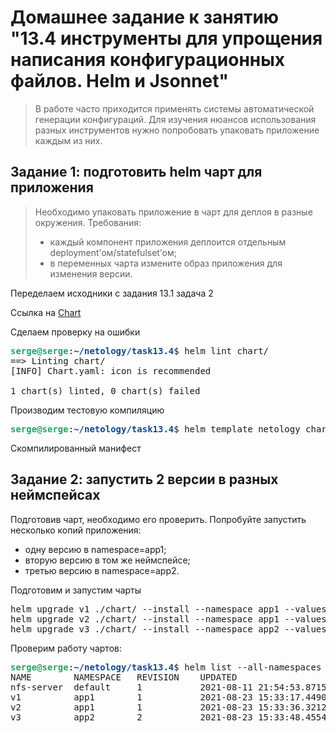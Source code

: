 # Домашнее задание к занятию "13.4 инструменты для упрощения написания конфигурационных файлов. Helm и Jsonnet"
> В работе часто приходится применять системы автоматической генерации конфигураций. Для изучения нюансов использования разных инструментов нужно попробовать упаковать приложение каждым из них.

## Задание 1: подготовить helm чарт для приложения
> Необходимо упаковать приложение в чарт для деплоя в разные окружения. Требования:
> * каждый компонент приложения деплоится отдельным deployment’ом/statefulset’ом;
> * в переменных чарта измените образ приложения для изменения версии.

Переделаем исходники с задания 13.1 задача 2

Ссылка на [Chart](https://github.com/Perovss/netology/tree/master/task13.4/chart)

Сделаем проверку на ошибки 
<pre><font color="#26A269"><b>serge@serge</b></font>:<font color="#12488B"><b>~/netology/task13.4</b></font>$ helm lint chart/
==&gt; Linting chart/
[INFO] Chart.yaml: icon is recommended

1 chart(s) linted, 0 chart(s) failed
</pre>

Производим тестовую компиляцию
<pre><font color="#26A269"><b>serge@serge</b></font>:<font color="#12488B"><b>~/netology/task13.4</b></font>$ helm template netology chart/ &gt;netology.yaml
</pre>

Скомпилированный манифест


## Задание 2: запустить 2 версии в разных неймспейсах
Подготовив чарт, необходимо его проверить. Попробуйте запустить несколько копий приложения:
* одну версию в namespace=app1;
* вторую версию в том же неймспейсе;
* третью версию в namespace=app2.

Подготовим  и запустим чарты

<pre>helm upgrade v1 ./chart/ --install --namespace app1 --values ./chart/values-1.yaml
helm upgrade v2 ./chart/ --install --namespace app1 --values ./chart/values-2.yaml
helm upgrade v3 ./chart/ --install --namespace app2 --values ./chart/values-3.yaml</pre>

Проверим работу чартов:

<pre><font color="#26A269"><b>serge@serge</b></font>:<font color="#12488B"><b>~/netology/task13.4</b></font>$ helm list --all-namespaces -d 
NAME      	NAMESPACE	REVISION	UPDATED                                	STATUS  	CHART                       	APP VERSION
nfs-server	default  	1       	2021-08-11 21:54:53.871511624 +0300 MSK	deployed	nfs-server-provisioner-1.1.3	2.3.0      
v1        	app1     	1       	2021-08-23 15:33:17.449096068 +0300 MSK	deployed	chart-0.1.0                 	1.16.0     
v2        	app1     	1       	2021-08-23 15:33:36.321262396 +0300 MSK	deployed	chart-0.1.0                 	1.16.0     
v3        	app2     	2       	2021-08-23 15:33:48.455460928 +0300 MSK	deployed	chart-0.1.0                 	1.16.0     </pre>